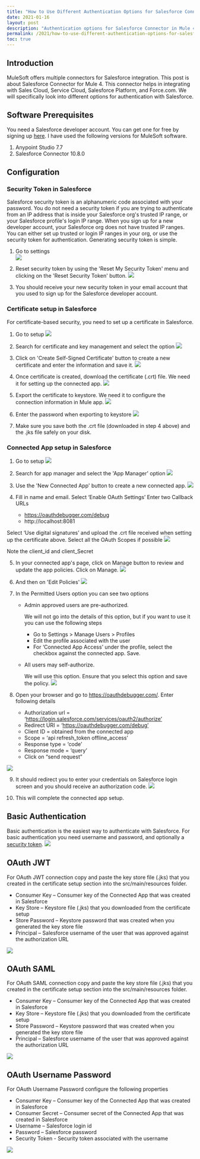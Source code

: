 ```yaml
---
title: "How to Use Different Authentication Options for Salesforce Connector in Mule 4"
date: 2021-01-16
layout: post
description: "Authentication options for Salesforce Connector in Mule 4"
permalink: /2021/how-to-use-different-authentication-options-for-salesforce-connector-in-mule-4/
toc: true
---
```

## Introduction
MuleSoft offers multiple connectors for Salesforce integration. This post is about Salesforce Connector for Mule 4. This connector helps in integrating with Sales Cloud, Service Cloud, Salesforce Platform, and Force.com. We will specifically look into different options for authentication with Salesforce.

## Software Prerequisites 
You need a Salesforce developer account. You can get one for free by signing up [here](https://developer.salesforce.com/signup). I have used the following versions for MuleSoft software.
1. Anypoint Studio 7.7
2. Salesforce Connector 10.8.0
## Configuration
### Security Token in Salesforce
Salesforce security token is an alphanumeric code associated with your password. You do not need a security token if you are trying to authenticate from an IP address that is inside your Salesforce org's trusted IP range, or your Salesforce profile's login IP range. When you sign up for a new developer account, your Salesforce org does not have trusted IP ranges. You can either set up trusted or login IP ranges in your org, or use the security token for authentication. Generating security token is simple. 
1. Go to settings  
![](/img/2021/salesforce-connector-auth/settings-salesforce.jpg)

2. Reset security token by using the 'Reset My Security Token' menu and clicking on the 'Reset Security Token' button. 
![](/img/2021/salesforce-connector-auth/reset-security-token.jpg)

3. You should receive your new security token in your email account that you used to sign up for the Salesforce developer account. 
### Certificate setup in Salesforce
For certificate-based security, you need to set up a certificate in Salesforce.
1. Go to setup 
![](/img/2021/salesforce-connector-auth/setup-salesforce.jpg)

2. Search for certificate and key management and select the option
![](/img/2021/salesforce-connector-auth/certificate-key-management-menu.jpg)

3. Click on 'Create Self-Signed Certificate' button to create a new certificate and enter the information and save it.
![](/img/2021/salesforce-connector-auth/create-self-signed-certificate.jpg)

4. Once certificate is created, download the certificate (.crt) file. We need it for setting up the connected app.
![](/img/2021/salesforce-connector-auth/download-certificate.jpg)

5. Export the certificate to keystore. We need it to configure the connection information in Mule app.
![](/img/2021/salesforce-connector-auth/export-to-keystore.jpg)

6. Enter the password when exporting to keystore
![](/img/2021/salesforce-connector-auth/enter-password.jpg)

7. Make sure you save both the .crt file (downloaded in step 4 above) and the .jks file safely on your disk.

### Connected App setup in Salesforce
1. Go to setup 
![](/img/2021/salesforce-connector-auth/setup-salesforce.jpg)

2. Search for app manager and select the 'App Manager' option
![](/img/2021/salesforce-connector-auth/app-manager-option.jpg)

3. Use the 'New Connected App' button to create a new connected app.
![](/img/2021/salesforce-connector-auth/new-connected-app.jpg)

4. Fill in name and email. Select ‘Enable OAuth Settings’ Enter two Callback URLs 

    - https://oauthdebugger.com/debug
    - http://localhost:8081
    
Select ‘Use digital signatures’ and upload the .crt file received when setting up the certificate above.
Select all the OAuth Scopes if possible
![](/img/2021/salesforce-connector-auth/create-connected-app.jpg)

Note the client_id and client_Secret

5. In your connected app's page, click on Manage button to review and update the app policies. Click on Manage.
![](/img/2021/salesforce-connector-auth/manage-connected-app-menu.jpg)

6. And then on 'Edit Policies'
![](/img/2021/salesforce-connector-auth/edit-policies.jpg)

7. In the Permitted Users option you can see two options
      
    - Admin approved users are pre-authorized.

      We will not go into the details of this option, but if you want to use it you can use the following steps        
      - Go to Settings > Manage Users > Profiles
      - Edit the profile associated with the user
      - For ‘Connected App Access’ under the profile, select the checkbox against the connected app. Save.

    - All users may self-authorize.

      We will use this option. Ensure that you select this option and save the policy.
      ![](/img/2021/salesforce-connector-auth/connected-app-policy.jpg)
8. Open your browser and go to https://oauthdebugger.com/. Enter following details

   - Authorization url = ‘https://login.salesforce.com/services/oauth2/authorize’
   - Redirect URI = ‘https://oauthdebugger.com/debug’
   - Client ID = obtained from the connected app
   - Scope = ‘api refresh_token offline_access’ 
   - Response type = ‘code’
   - Response mode = ‘query’
   - Click on “send request”

![](/img/2021/salesforce-connector-auth/oauth-debugger-screen.jpg)

9. It should redirect you to enter your credentials on Salesforce login screen and you should receive an authorization code. 
![](/img/2021/salesforce-connector-auth/salesforce-oauth-consent.jpg)

10. This will complete the connected app setup.

## Basic Authentication
Basic authentication is the easiest way to authenticate with Salesforce. For basic authentication you need username and password, and optionally a [security token](#configuration).
![](/img/2021/salesforce-connector-auth/basic-auth-test-connection.jpg)

## OAuth JWT
For OAuth JWT connection copy and paste the key store file (.jks) that you created in the certificate setup section into the src/main/resources folder. 

- Consumer Key – Consumer key of the Connected App that was created in Salesforce
- Key Store – Keystore file (.jks) that you downloaded from the certificate setup
- Store Password – Keystore password that was created when you generated the key store file
- Principal – Salesforce username of the user that was approved against the authorization URL

![](/img/2021/salesforce-connector-auth/oauth-jwt-connection.jpg)


## OAuth SAML
For OAuth SAML connection copy and paste the key store file (.jks) that you created in the certificate setup section into the src/main/resources folder. 

- Consumer Key – Consumer key of the Connected App that was created in Salesforce
- Key Store – Keystore file (.jks) that you downloaded from the certificate setup
- Store Password – Keystore password that was created when you generated the key store file
- Principal – Salesforce username of the user that was approved against the authorization URL

![](/img/2021/salesforce-connector-auth/oauth-saml-connection.jpg)


## OAuth Username Password
For OAuth Username Password configure the following properties

- Consumer Key – Consumer key of the Connected App that was created in Salesforce
- Consumer Secret – Consumer secret of the Connected App that was created in Salesforce
- Username – Salesforce login id
- Password – Salesforce password
- Security Token - Security token associated with the username

![](/img/2021/salesforce-connector-auth/oauth-username-password.jpg)